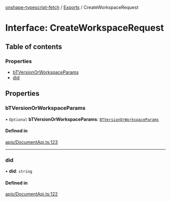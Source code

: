 [onshape-typescript-fetch](../README.md) / [Exports](../modules.md) / CreateWorkspaceRequest

# Interface: CreateWorkspaceRequest

## Table of contents

### Properties

- [bTVersionOrWorkspaceParams](CreateWorkspaceRequest.md#btversionorworkspaceparams)
- [did](CreateWorkspaceRequest.md#did)

## Properties

### bTVersionOrWorkspaceParams

• `Optional` **bTVersionOrWorkspaceParams**: [`BTVersionOrWorkspaceParams`](BTVersionOrWorkspaceParams.md)

#### Defined in

[apis/DocumentApi.ts:123](https://github.com/toebes/onshape-typescript-fetch/blob/3e11ae1/apis/DocumentApi.ts#L123)

___

### did

• **did**: `string`

#### Defined in

[apis/DocumentApi.ts:122](https://github.com/toebes/onshape-typescript-fetch/blob/3e11ae1/apis/DocumentApi.ts#L122)
